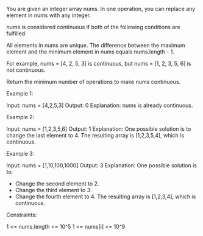 You are given an integer array nums. In one operation, you can replace any
element in nums with any integer.

nums is considered continuous if both of the following conditions are
fulfilled:


All elements in nums are unique.
The difference between the maximum element and the minimum element in nums
equals nums.length - 1.


For example, nums = [4, 2, 5, 3] is continuous, but nums = [1, 2, 3, 5, 6] is
not continuous.

Return the minimum number of operations to make nums continuous.


Example 1:


Input: nums = [4,2,5,3]
Output: 0
Explanation: nums is already continuous.


Example 2:


Input: nums = [1,2,3,5,6]
Output: 1
Explanation: One possible solution is to change the last element to 4.
The resulting array is [1,2,3,5,4], which is continuous.


Example 3:


Input: nums = [1,10,100,1000]
Output: 3
Explanation: One possible solution is to:
- Change the second element to 2.
- Change the third element to 3.
- Change the fourth element to 4.
The resulting array is [1,2,3,4], which is continuous.



Constraints:


1 <= nums.length <= 10^5
1 <= nums[i] <= 10^9




